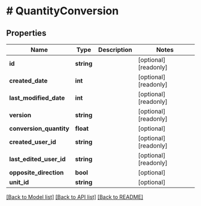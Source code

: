 # # QuantityConversion

## Properties

Name | Type | Description | Notes
------------ | ------------- | ------------- | -------------
**id** | **string** |  | [optional] [readonly]
**created_date** | **int** |  | [optional] [readonly]
**last_modified_date** | **int** |  | [optional] [readonly]
**version** | **string** |  | [optional] [readonly]
**conversion_quantity** | **float** |  | [optional]
**created_user_id** | **string** |  | [optional] [readonly]
**last_edited_user_id** | **string** |  | [optional] [readonly]
**opposite_direction** | **bool** |  | [optional]
**unit_id** | **string** |  | [optional]

[[Back to Model list]](../../README.md#models) [[Back to API list]](../../README.md#endpoints) [[Back to README]](../../README.md)
